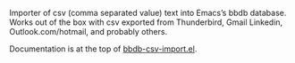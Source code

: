 Importer of csv (comma separated value) text into Emacs’s bbdb database. Works out of the box with csv exported from Thunderbird, Gmail Linkedin, Outlook.com/hotmail, and probably others.

Documentation is at the top of [bbdb-csv-import.el](bbdb-csv-import.el).
